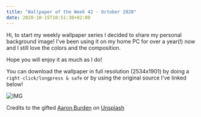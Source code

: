 ```yaml
---
title: "Wallpaper of the Week 42 - October 2020"
date: 2020-10-15T10:51:38+02:00
---
```


Hi, 
to start my weekly wallpaper series I decided to share my personal background image!
I've been using it on my home PC for over a year(!) now and I still love the colors and the composition.

Hope you will enjoy it as much as I do!

You can download the wallpaper in full resolution (2534x1901) by doing a `right-click/longpress & safe` or by using the original source I've linked below!

![IMG](https://images.unsplash.com/photo-1495584721172-1bddffac2f5f?ixlib=rb-1.2.1&ixid=eyJhcHBfaWQiOjEyMDd9&auto=format&fit=crop&w=2534&q=80)

Credits to the gifted [Aaron Burden](https://unsplash.com/@aaronburden?utm_source=unsplash&amp;utm_medium=referral&amp;utm_content=creditCopyText) on [Unsplash](https://unsplash.com/photos/iMVzDFNyAUY)